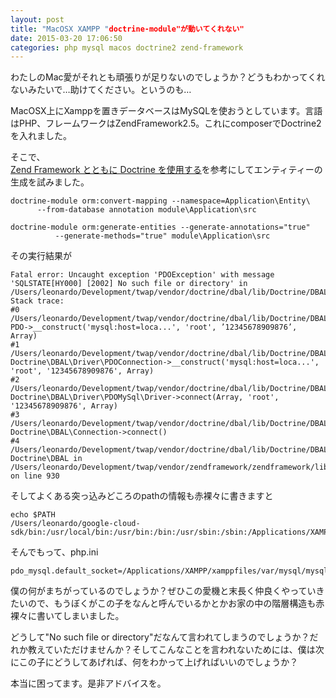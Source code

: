 ```yaml
---
layout: post
title: "MacOSX XAMPP "doctrine-module"が動いてくれない"
date: 2015-03-20 17:06:50
categories: php mysql macos doctrine2 zend-framework
---
```

<p>わたしのMac愛がそれとも頑張りが足りないのでしょうか？どうもわかってくれないみたいで…助けてください。というのも…</p>

<p>MacOSX上にXamppを置きデータベースはMySQLを使おうとしています。言語はPHP、フレームワークはZendFramework2.5。これにcomposerでDoctrine2を入れました。</p>

<p>そこで、<br>
<a href="http://www.ibm.com/developerworks/jp/opensource/library/os-doctrine-php-zend/" rel="nofollow">Zend Framework とともに Doctrine を使用する</a>を参考にしてエンティティーの生成を試みました。</p>

<pre><code>doctrine-module orm:convert-mapping --namespace=Application\Entity\ 
      --from-database annotation module\Application\src

doctrine-module orm:generate-entities --generate-annotations="true" 
          --generate-methods="true" module\Application\src
</code></pre>

<p>その実行結果が</p>

<pre><code>Fatal error: Uncaught exception 'PDOException' with message 'SQLSTATE[HY000] [2002] No such file or directory' in /Users/leonardo/Development/twap/vendor/doctrine/dbal/lib/Doctrine/DBAL/Driver/PDOConnection.php:43
Stack trace:
#0 /Users/leonardo/Development/twap/vendor/doctrine/dbal/lib/Doctrine/DBAL/Driver/PDOConnection.php(43): PDO-&gt;__construct('mysql:host=loca...', 'root', ’12345678909876’, Array)
#1 /Users/leonardo/Development/twap/vendor/doctrine/dbal/lib/Doctrine/DBAL/Driver/PDOMySql/Driver.php(45): Doctrine\DBAL\Driver\PDOConnection-&gt;__construct('mysql:host=loca...', 'root', '12345678909876', Array)
#2 /Users/leonardo/Development/twap/vendor/doctrine/dbal/lib/Doctrine/DBAL/Connection.php(360): Doctrine\DBAL\Driver\PDOMySql\Driver-&gt;connect(Array, 'root', '12345678909876', Array)
#3 /Users/leonardo/Development/twap/vendor/doctrine/dbal/lib/Doctrine/DBAL/Connection.php(429): Doctrine\DBAL\Connection-&gt;connect()
#4 /Users/leonardo/Development/twap/vendor/doctrine/dbal/lib/Doctrine/DBAL/Connection.php(389): Doctrine\DBAL in /Users/leonardo/Development/twap/vendor/zendframework/zendframework/library/Zend/ServiceManager/ServiceManager.php on line 930
</code></pre>

<p>そしてよくある突っ込みどころのpathの情報も赤裸々に書きますと</p>

<pre><code>echo $PATH
/Users/leonardo/google-cloud-sdk/bin:/usr/local/bin:/usr/bin:/bin:/usr/sbin:/sbin:/Applications/XAMPP/xamppfiles/bin:/Applications/XAMPP/xamppfiles/var/mysql/
</code></pre>

<p>そんでもって、php.ini</p>

<pre><code>pdo_mysql.default_socket=/Applications/XAMPP/xamppfiles/var/mysql/mysql.sock
</code></pre>

<p>僕の何がまちがっているのでしょうか？ぜひこの愛機と末長く仲良くやっていきたいので、もうぼくがこの子をなんと呼んでいるかとかお家の中の階層構造も赤裸々に書いてしまいました。</p>

<p>どうして"No such file or directory"だなんて言われてしまうのでしょうか？だれか教えていただけませんか？そしてこんなことを言われないためには、僕は次にこの子にどうしてあげれば、何をわかって上げればいいのでしょうか？</p>

<p>本当に困ってます。是非アドバイスを。</p>
